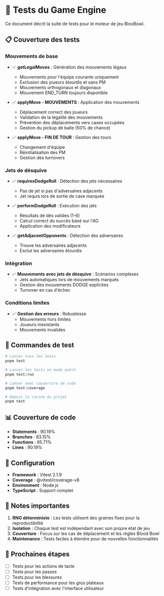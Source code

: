# 🧪 Tests du Game Engine

Ce document décrit la suite de tests pour le moteur de jeu BlooBowl.

## 📋 Couverture des tests

### Mouvements de base
- ✅ **getLegalMoves** : Génération des mouvements légaux
  - Mouvements pour l'équipe courante uniquement
  - Exclusion des joueurs étourdis et sans PM
  - Mouvements orthogonaux et diagonaux
  - Mouvement END_TURN toujours disponible

- ✅ **applyMove - MOUVEMENTS** : Application des mouvements
  - Déplacement correct des joueurs
  - Validation de la légalité des mouvements
  - Prévention des déplacements vers cases occupées
  - Gestion du pickup de balle (50% de chance)

- ✅ **applyMove - FIN DE TOUR** : Gestion des tours
  - Changement d'équipe
  - Réinitialisation des PM
  - Gestion des turnovers

### Jets de désquive
- ✅ **requiresDodgeRoll** : Détection des jets nécessaires
  - Pas de jet si pas d'adversaires adjacents
  - Jet requis lors de sortie de case marquée

- ✅ **performDodgeRoll** : Exécution des jets
  - Résultats de dés valides (1-6)
  - Calcul correct du succès basé sur l'AG
  - Application des modificateurs

- ✅ **getAdjacentOpponents** : Détection des adversaires
  - Trouve les adversaires adjacents
  - Exclut les adversaires étourdis

### Intégration
- ✅ **Mouvements avec jets de désquive** : Scénarios complexes
  - Jets automatiques lors de mouvements marqués
  - Gestion des mouvements DODGE explicites
  - Turnover en cas d'échec

### Conditions limites
- ✅ **Gestion des erreurs** : Robustesse
  - Mouvements hors limites
  - Joueurs inexistants
  - Mouvements invalides

## 🚀 Commandes de test

```bash
# Lancer tous les tests
pnpm test

# Lancer les tests en mode watch
pnpm test:run

# Lancer avec couverture de code
pnpm test:coverage

# Depuis la racine du projet
pnpm test
```

## 📊 Couverture de code

- **Statements** : 90.19%
- **Branches** : 83.15%
- **Functions** : 85.71%
- **Lines** : 90.19%

## 🔧 Configuration

- **Framework** : Vitest 2.1.9
- **Coverage** : @vitest/coverage-v8
- **Environment** : Node.js
- **TypeScript** : Support complet

## 📝 Notes importantes

1. **RNG déterministe** : Les tests utilisent des graines fixes pour la reproductibilité
2. **Isolation** : Chaque test est indépendant avec son propre état de jeu
3. **Couverture** : Focus sur les cas de déplacement et les règles Blood Bowl
4. **Maintenance** : Tests faciles à étendre pour de nouvelles fonctionnalités

## 🎯 Prochaines étapes

- [ ] Tests pour les actions de tacle
- [ ] Tests pour les passes
- [ ] Tests pour les blessures
- [ ] Tests de performance pour les gros plateaux
- [ ] Tests d'intégration avec l'interface utilisateur
